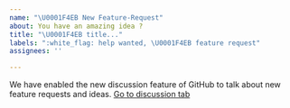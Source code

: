 ```yaml
---
name: "\U0001F4EB New Feature-Request"
about: You have an amazing idea ?
title: "\U0001F4EB title..."
labels: ":white_flag: help wanted, \U0001F4EB feature request"
assignees: ''

---
```


We have enabled the new discussion feature of GitHub to talk about new feature requests and ideas. [Go to discussion tab](https://github.com/tjarbo/discord-moodle-bot/discussions) 

